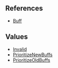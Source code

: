 ## References
  * [Buff](EntrenchmentBuff.md)

## Values
  * [Invalid](EntrenchmentInvalid.md)
  * [PrioritizeNewBuffs](EntrenchmentPrioritizeNewBuffs.md)
  * [PrioritizeOldBuffs](EntrenchmentPrioritizeOldBuffs.md)